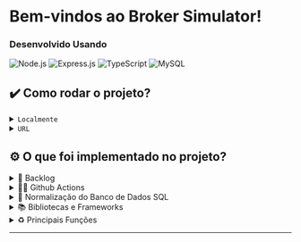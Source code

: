 # Bem-vindos ao Broker Simulator!

### Desenvolvido Usando

![Node.js](https://img.shields.io/badge/Node.js-43853D?style=for-the-badge&logo=node.js&logoColor=white)
![Express.js](https://img.shields.io/badge/express.js-%23404d59.svg?style=for-the-badge&logo=express&logoColor=%2361DAFB)
![TypeScript](https://img.shields.io/badge/TypeScript-007ACC?style=for-the-badge&logo=typescript&logoColor=white)
![MySQL](https://img.shields.io/badge/mysql-%2300f.svg?style=for-the-badge&logo=mysql&logoColor=white)

## ✔️ Como rodar o projeto?

<details>
  <summary><code>Localmente</code></summary><br>
  
  1 - Dê o fork no projeto e clone-o para sua maquina com o comando 
  `git clone git@github.com:rafaelPermec/live-broker-api.git`
  em seu terminal.
  
  2 - Entre com o comando `cd live-broker-api && cd xp-inc && npm install` para entrar no diretorio principal e instalar as dependencias do projeto.
  
  3 - Crie um arquivo .env e configure as variáveis de ambiente
   ```js
   MYSQL_HOST=localhost
   MYSQL_USER='seu usuário'
   MYSQL_PASSWORD='sua senha'
   PORT=3800
   TOKEN_SECRET='seu token secreto'
   ```
  
  4 - Digite `npm start` ou `npm run dev` para começar a rodar o servidor. Ele estará na porta `3800`.
  
  5 - Abra seu GUI preferido (Postman, Insomnia ou Thunder Cliente) para fazer as requisições à minha API! 😃
  
  6 - Não se esqueça de direcionar sua GUI de requisições ou Browser para `http://localhost:3800`.
  
  7 - Para visualizar a documentação, basta acessar  `http://localhost:3800/api-doc`
 
</details>

<details>
  <summary><code>URL</code></summary><br>
  
  1 - O deploy do projeto foi realizado pelo heroku, utilizando db4free como fonte do MySQL;
  
  2 - Durante o processo, o código foi transpilado para javascript;
  
  3 - Você pode visualiza-lo clicando [aqui](https://xp-rafael-permec.herokuapp.com/api-doc/).
  
  4 - Ou copiando e colando a URL em seu browser: `https://xp-rafael-permec.herokuapp.com/api-doc/`.
  
  5 - Lembrando que começamos sempre pela documentação! =)
  
  6 - Faça sua primeira requisição pelo endpoint `/conta/cadastro` e depois faça requisição em `/login`, para coletar seu token JWT e receber autorização de entrada para o restante da API.
 
</details>

## ⚙️ O que foi implementado no projeto? 

<details>
  <summary>📓 Backlog </summary><br>
 
1- Introdução de `Github Actions` para Continous Integration, nesse [`Pull Request`](https://github.com/rafaelPermec/processo-seletivo-XP-inc/pull/1) ;

2 - `Web-scrapping` para banco de dados de Ativos em tempo real, nesse [`Pull Request`](https://github.com/rafaelPermec/processo-seletivo-XP-inc/pull/4);

3 - Criação e normalização de Entidades do `SQL` necessárias para o projeto, nesse [`Pull Request`](https://github.com/rafaelPermec/processo-seletivo-XP-inc/pull/13);

4 - Disponibilizando `Seeds` para teste de desenvolvimento e Imagem da Normalização do Banco de Dados, nesse [`Pull Request`](https://github.com/rafaelPermec/processo-seletivo-XP-inc/pull/14);

5 -  Estruturei o endpoint `/login`do  projeto, respeitando a finalidade que é a construção de um `front-end`, desenvolvendo um espaço para que o cliente possa logar na aplicação e ser autenticado, conforme token gerado pelo `jsonwebtoken`, nesse [`Pull Request`](https://github.com/rafaelPermec/processo-seletivo-XP-inc/pull/17);

6 - Criação e Autenticação de Token do `JWT`, nesse [`Pull Request`](https://github.com/rafaelPermec/processo-seletivo-XP-inc/pull/17);

7 - Implementei `Middlewares` de Erros na aplicação, para blindar de possíveis anomalias, nesse [`Pull Request`](https://github.com/rafaelPermec/processo-seletivo-XP-inc/pull/17);

8 - Estruturei o endpoint `/contas`do  projeto, respeitando a finalidade que é a construção de um `front-end`, assim, não desenvolvendo meios para que houvessem requisições maliciosas (como um `PUT` na rota que contem o saldo final do cliente, por exemplo!), nesse [`Pull Request`](https://github.com/rafaelPermec/processo-seletivo-XP-inc/pull/17);

9 - Estruturei o endpoint `/login`do  projeto, aonde o usuário deve passar, após cadastro inicial, para se autenticar na plataforma através de token `JWT` e ter acesso aos endpoints específicos de sua conta, nesse [`Pull Request`](https://github.com/rafaelPermec/processo-seletivo-XP-inc/pull/17);

10 - Estruturei o endpoint `/ativos`do  projeto, respeitando a finalidade que é a construção de um `front-end`. Sendo assim, optei por fazer as buscas de ativos por `/ativos/corretora`, para listar todos os ativos e sua quantidade em posse da corretora, `ativos/cliente/:id` para a busca de ativos por CodCliente, `/ativos/codigo/:id` para que possamos fazer uma busca individual do ativo, se ele constar na corretora, e `/ativos/sigla/:sigla` que faz a busca conforme o nome do papel cadastrado na Bovespa, nesse [`Pull Request`](https://github.com/rafaelPermec/processo-seletivo-XP-inc/pull/17);

11 - Estruturei o endpoint `/investimentos` do projeto, criando conexão de backlog de transações de Compra e Venda entre ativos, limites de saldos e quantidades de disponibilidade dos mesmos. Através da rota `POST /investimentos/compra || /investimentos/venda`, o cliente consegue realizar transações, desde que esteja devidamente registrado e logado na aplicação. Um cliente não pode comprar ou vender ativos de/para outros clientes da aplicação, nesse [`Pull Request`](https://github.com/rafaelPermec/processo-seletivo-XP-inc/pull/17);

12 - Estruturei `Middlewares` contra ataques de identidade para a aplicação, definindo que só os devidos donos das contas podem manipular ou verificar as mesmas, evitando assim ataques maliciosos, nesse [`Pull Request`](https://github.com/rafaelPermec/processo-seletivo-XP-inc/pull/18);
</details>

<details>
  <summary>🏃‍♂️ Github Actions</summary><br>
  
 - Realizei uma integração de Actions, para facilitar o desenvolvimento do projeto utilizando o `EsLint` padronizado pelo Airbnb, com tipagem própria para Typescript. 
</details>

<details>
  <summary>🎲 Normalização do Banco de Dados SQL</summary><br>
  
<img src="https://github.com/rafaelPermec/processo-seletivo-XP-inc/blob/main/src/database/DB_Normalizado.png?raw=true" alt="DB Normalizado =)">
</details>

<details>
  <summary>📚 Bibliotecas e Frameworks</summary><br>

- eslint
- express
- mysql2
- express-async-errors
- dotenv 
- axios
- cheerio
- helmet
- joi
- jsontwebtoken (JWT)
- bcript-nodejs
- supertest
- nodemon
- swagger-ui-express
  
</details>

<details>
  <summary>♻️ Principais Funções</summary>

- [`apiBovespa()`](https://github.com/rafaelPermec/processo-seletivo-XP-inc/blob/main/src/models/Simula%C3%A7%C3%A3o-API-Bovespa/fundamentus-scrapping.model.ts) : É uma função de Web-Scrapping criada à partir do site da Fundamentus que lista e cria um arquivo `.json` com toda a lista de ações da Bovespa e seu preço, em tempo real, ordenadas por ordem alfabética.

- [`apiBovespaSegmentada()`](https://github.com/rafaelPermec/processo-seletivo-XP-inc/blob/main/src/models/Simula%C3%A7%C3%A3o-API-Bovespa/fundamentus-scrapping.model.ts) : É uma função de Web-Scrapping criada à partir do site da Fundamentus que lista e cria um arquivo separado do citado acima, em `.json`, com toda a lista de ações da Bovespa e seu preço, em tempo real, filtrando e segmentando as ações listadas pela `apiBovespa()` de acordo com suas negociações adequadas.

- [`generateJWTToken({ user }: ICliente)`]() : Gera um Token JWT à partir das informações do cliente que passamos como parâmetro.

- [`authToken(token: string | undefined)`]() : Autentica o Token JWT que passamos para a função.

-  [`authenticateMiddleware()`]() : É utilizado para verificar se a autorização esta presente no Header da aplicação.

- [`HttpException(status: Number, message: string)`]() : É uma `classe` que estende a `superclasse` Error e consegue capturar qualquer qualquer erro que esteja envolvida, alterando a propriedade status e mensagem do erro capturado.

## Funções dos endpoint:
#### Principais funções que utilizei na API da Aplicação: 

<details>
       <summary><code>/login</code></summary><br>

- [` POST '/login' authenticate(user: req.body)`]() : É responsável por gerar o JWT Token que utilizamos na autenticação do usuário no ato do Login em nosso site, e é utilizado para todo o projeto. É a primeira barreira de segurança da aplicação. 

</details>
<details>
       <summary><code>/conta</code></summary>

- [` GET '/conta/:id' getAccById(id: number)`]() : Busca um único cliente, sendo este, o que esta verificado pelo JWT, e especifica suas informações cadastrais e seu Saldo na Corretora.

- [`POST '/conta/cadastro' createNewAcc({ user }: IClientes)`]() : Cria um novo usuário para a corretora e uma nova carteira designada para ele.

- [`POST '/conta/saque' accWithdraw(values: ITransacao)`]() : É o endopoint que controla os saques da conta da pessoa usuária.

- [`POST '/conta/deposito' accDeposit(values: ITransacao)`]() : É o endopoint que controla os depósitos da conta da pessoa usuária.

- [`PUT '/conta/editar-perfil/:id' updateAcc(id: number, { user }: IClientes)`]() : Altera informações cadastrais não vitais para o processo, respeitando a finalidade que da construção de um endpoint para que o cliente final consiga alterar suas próprias informações dentro da plataforma.
</details>

<details>
       <summary><code>/ativos</code></summary>

- [` GET '/ativos/corretora' ativosCorretora()`]() : Realiza a busca e mostra, conforme requisição, as ações listadas e em posse da corretora de valores. O seu preço é alterado dinamicamente, conforme a realidade.

- [` GET '/ativos/cliente/:id' ativosCliente(id: number)`]() : Mostra todos os ativos em posse do cliente, cujo CodCliente é apresentado na URL em forma de id (identificador unico).

- [` GET '/ativos/codigo/:id' ativosPorId(id: number)`]() :Mostra um único ativo, fazendo a busca através do seu CodAtivo (apresentado na URL em forma de id - identificador único), e nele esta incluso o valor da ação individual, sendo o preço real e mostrado conforme o índice de preços do pregão da Bovespa do momento.

- [` GET '/ativos/sigla/:id' ativosPorSigla(sigla: string)`]() : Mostra um único ativo, fazendo a busca através do seu SiglaAtivo (apresentado na URL em forma de sigla - nome registrado do papel na Bovespa, sendo uma sigla unica para cada empresa), e nele esta incluso o valor da ação individual, sendo o preço real e mostrado conforme o índice de preços do pregão da Bovespa do momento.
</details>

<details>
       <summary><code>/investimentos</code></summary>

- [`POST '/investimentos/compra' vendeAtivo(asset: IInvenstimentos)`]() : Compra um ativo cadastrado na entidade responsável pela transação (*corretora*) e tem seu valor (*em tempo real*) creditado de sua conta, ficando registrado na entidade responsável pelo backlog (*trade*) o código e a data da transação, com o valor fixo pago no momento.

- [`POST '/investimentos/venda' compraAtivo(asset:  IInvenstimentos)`]() : Vende um ativo cadastrado na entidade que armazena os investimentos do cliente (*portifolio*) e tem seu valor (*em tempo real*) debitado de sua conta, ficando registrado na entidade responsável pelo backlog (*trade*) o código e a data da transação, com o valor fixo pago no momento.
</details>

## Funções de Middleware:
#### Responsáveis por capturar possíveis erros abstraídos e atribuir fatores de segurança nas transações.

<details>
       <summary><code>Typo Errors</code></summary>

- [`LoginTypoMiddleware()`]() : Impede que o cliente cometa qualquer erro de digitação ou confusão no tipo de dado disposto no corpo da requisição no momento em que vai logar na aplicação, verificando também se ele já consta no banco de dados.

- [`ContasTypoMiddleware()`]() : Impede que o cliente cometa qualquer erro de digitação ou confusão no tipo de dado disposto no corpo da requisição no momento de seu cadastro no banco de dados de clientes da aplicação.

- [`ContasFinanceiroTypoMiddleware()`]() : Impede que o cliente cometa qualquer erro de digitação, confusão no tipo de dado disposto no corpo da requisição ou ataques maliciosos (como depósitos negativos) no momento em que fará transações financeiras de Deposito e Saque na aplicação.

- [`InvestimentosTypoMiddleware()`]() : Impede que o cliente cometa qualquer erro de digitação, confusão no tipo de dado disposto no corpo da requisição ou ataques maliciosos (como compras negativas) no momento em que fará transações financeiras de Compra e Venda de Ativos na aplicação.
</details>
<details>
       <summary><code>Database Middlewares</code></summary>

- [`LoginNotFoundMiddleware()`]() : Busca por cliente em entidade que armazena todos os clientes da aplicação e retorna erro se não for encontrado ou devidamente cadastrado.

- [`ContasAlreadyExistMiddleware()`]() : Busca por cliente em entidade que armazena todos os clientes da aplicação e retorna erro se já o *e-mail* já tiver sido cadastrado no sistema.

- [`ContasFinanceiroMiddleware()`]() : Busca por saldo do cliente no sistema e verifica se ele tem saldo para fazer transação.

- [`InvestimentosCompraMiddleware()`]() : Busca por saldo do cliente no sistema e verifica se o ativo existe na corretora, se ele tem saldo para fazer transação e se corretora tem quantidade de ativos para fazer a transação.

- [`InvestimentosVendaMiddleware()`]() : Busca por saldo do cliente no sistema e verifica se ele tem o ativo em posse, em seu portfolio, para fazer transação.
</details>
<details>
       <summary><code>Error Middleware</code></summary><br>

- [`ErrorMiddleware()`]() : É um middleware que captura qualquer erro que podemos ter na aplicação e retorna uma resposta para o servidor.
</details>
<details>
       <summary><code>Security</code></summary>

- [`antiMiddleManById()`]() : Realiza a busca do cliente em banco de dados e verifica se quem está realizando a operação é realmente o cliente que realizou o login e possui o token *JWT* em seu header, através do id passado por parâmetro na URL.

- [`antiMiddleManByBody()`]() : Realiza a busca do cliente em banco de dados e verifica se quem está realizando a operação é realmente o cliente que realizou o login e possui o token *JWT* em seu header, através do CodCliente passado por corpo da requisição
</details>
</details>

----
